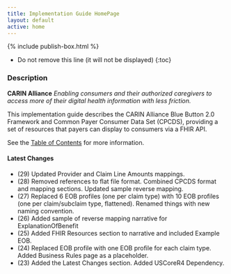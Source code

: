 ```yaml
---
title: Implementation Guide HomePage
layout: default
active: home
---
```


{% include publish-box.html %}

<!-- { :.no_toc } -->

<!-- TOC  the css styling for this is \pages\assets\css\project.css under 'markdown-toc'-->

* Do not remove this line (it will not be displayed)
{:toc}

<!-- end TOC -->

### Description

 **CARIN Alliance** 
*Enabling consumers and their authorized caregivers to access more of their digital health information with less friction.*

This implementation guide describes the CARIN Alliance Blue Button 2.0 Framework and Common Payer Consumer Data Set (CPCDS), providing a set of resources that payers can display to consumers via a FHIR API.

See the [Table of Contents](toc.html) for more information.

#### Latest Changes
- (29) Updated Provider and Claim Line Amounts mappings.
- (28) Removed references to flat file format.  Combined CPCDS format and mapping sections. Updated sample reverse mapping.
- (27) Replaced 6 EOB profiles (one per claim type) with 10 EOB profiles (one per claim/subclaim type, flattened). Renamed things with new naming convention.
- (26) Added sample of reverse mapping narrative for ExplanationOfBenefit
- (25) Added FHIR Resources section to narrative and included Example EOB.
- (24) Replaced EOB profile with one EOB profile for each claim type. Added Business Rules page as a placeholder.
- (23) Added the Latest Changes section. Added USCoreR4 Dependency.






